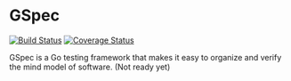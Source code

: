 GSpec
=====

[![Build Status](https://travis-ci.org/hailiang/gspec.png?branch=master)](https://travis-ci.org/hailiang/gspec) [![Coverage Status](https://coveralls.io/repos/hailiang/gspec/badge.png?branch=master)](https://coveralls.io/r/hailiang/gspec?branch=master)

GSpec is a Go testing framework that makes it easy to organize and verify the
mind model of software. (Not ready yet)
